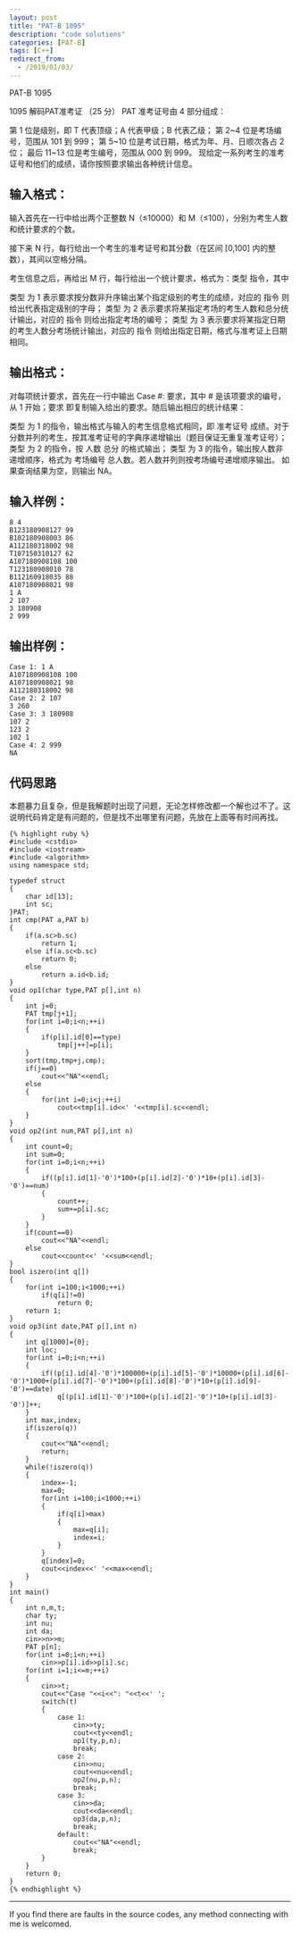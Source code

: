 ```yaml
---
layout: post
title: "PAT-B 1095"
description: "code solutions"
categories: [PAT-B]
tags: [C++]
redirect_from:
  - /2019/01/03/
---
```

PAT-B 1095

1095 解码PAT准考证 （25 分）
PAT 准考证号由 4 部分组成：

第 1 位是级别，即 T 代表顶级；A 代表甲级；B 代表乙级；
第 2~4 位是考场编号，范围从 101 到 999；
第 5~10 位是考试日期，格式为年、月、日顺次各占 2 位；
最后 11~13 位是考生编号，范围从 000 到 999。
现给定一系列考生的准考证号和他们的成绩，请你按照要求输出各种统计信息。

## 输入格式：
输入首先在一行中给出两个正整数 N（≤10000）和 M（≤100），分别为考生人数和统计要求的个数。

接下来 N 行，每行给出一个考生的准考证号和其分数（在区间 [0,100] 内的整数），其间以空格分隔。

考生信息之后，再给出 M 行，每行给出一个统计要求，格式为：类型 指令，其中

类型 为 1 表示要求按分数非升序输出某个指定级别的考生的成绩，对应的 指令 则给出代表指定级别的字母；
类型 为 2 表示要求将某指定考场的考生人数和总分统计输出，对应的 指令 则给出指定考场的编号；
类型 为 3 表示要求将某指定日期的考生人数分考场统计输出，对应的 指令 则给出指定日期，格式与准考证上日期相同。
## 输出格式：
对每项统计要求，首先在一行中输出 Case #: 要求，其中 # 是该项要求的编号，从 1 开始；要求 即复制输入给出的要求。随后输出相应的统计结果：

类型 为 1 的指令，输出格式与输入的考生信息格式相同，即 准考证号 成绩。对于分数并列的考生，按其准考证号的字典序递增输出（题目保证无重复准考证号）；
类型 为 2 的指令，按 人数 总分 的格式输出；
类型 为 3 的指令，输出按人数非递增顺序，格式为 考场编号 总人数。若人数并列则按考场编号递增顺序输出。
如果查询结果为空，则输出 NA。 

## 输入样例：

    8 4
    B123180908127 99
    B102180908003 86
    A112180318002 98
    T107150310127 62
    A107180908108 100
    T123180908010 78
    B112160918035 88
    A107180908021 98
    1 A
    2 107
    3 180908
    2 999
    
## 输出样例：
    
    Case 1: 1 A
    A107180908108 100
    A107180908021 98
    A112180318002 98
    Case 2: 2 107
    3 260
    Case 3: 3 180908
    107 2
    123 2
    102 1
    Case 4: 2 999
    NA
    
## 代码思路
  本题暴力且复杂，但是我解题时出现了问题，无论怎样修改都一个解也过不了。这说明代码肯定是有问题的，但是找不出哪里有问题，先放在上面等有时间再找。
  
    {% highlight ruby %}
    #include <cstdio>
    #include <iostream>
    #include <algorithm>
    using namespace std;

    typedef struct
    {
        char id[13];
        int sc;
    }PAT;
    int cmp(PAT a,PAT b)
    {
        if(a.sc>b.sc)
            return 1;
        else if(a.sc<b.sc)
            return 0;
        else
            return a.id<b.id;
    }
    void op1(char type,PAT p[],int n)
    {
        int j=0;
        PAT tmp[j+1];
        for(int i=0;i<n;++i)
        {
            if(p[i].id[0]==type)
                tmp[j++]=p[i];
        }
        sort(tmp,tmp+j,cmp);
        if(j==0)
            cout<<"NA"<<endl;
        else
        {
            for(int i=0;i<j;++i)
                cout<<tmp[i].id<<' '<<tmp[i].sc<<endl;
        }
    }
    void op2(int num,PAT p[],int n)
    {
        int count=0;
        int sum=0;
        for(int i=0;i<n;++i)
        {
            if((p[i].id[1]-'0')*100+(p[i].id[2]-'0')*10+(p[i].id[3]-'0')==num)
            {
                count++;
                sum+=p[i].sc;
            }
        }
        if(count==0)
            cout<<"NA"<<endl;
        else
            cout<<count<<' '<<sum<<endl;
    }
    bool iszero(int q[])
    {
        for(int i=100;i<1000;++i)
            if(q[i]!=0)
                return 0;
        return 1;
    }
    void op3(int date,PAT p[],int n)
    {
        int q[1000]={0};
        int loc;
        for(int i=0;i<n;++i)
        {
            if((p[i].id[4]-'0')*100000+(p[i].id[5]-'0')*10000+(p[i].id[6]-'0')*1000+(p[i].id[7]-'0')*100+(p[i].id[8]-'0')*10+(p[i].id[9]-'0')==date)
                q[(p[i].id[1]-'0')*100+(p[i].id[2]-'0')*10+(p[i].id[3]-'0')]++;
        }
        int max,index;
        if(iszero(q))
        {
            cout<<"NA"<<endl;
            return;
        }
        while(!iszero(q))
        {
            index=-1;
            max=0;
            for(int i=100;i<1000;++i)
            {
                if(q[i]>max)
                {
                    max=q[i];
                    index=i;
                }
            }
            q[index]=0;
            cout<<index<<' '<<max<<endl;
        }
    }
    int main()
    {
        int n,m,t;
        char ty;
        int nu;
        int da;
        cin>>n>>m;
        PAT p[n];
        for(int i=0;i<n;++i)
            cin>>p[i].id>>p[i].sc;
        for(int i=1;i<=m;++i)
        {
            cin>>t;
            cout<<"Case "<<i<<": "<<t<<' ';
            switch(t)
            {
                case 1:
                    cin>>ty;
                    cout<<ty<<endl;
                    op1(ty,p,n);
                    break;
                case 2:
                    cin>>nu;
                    cout<<nu<<endl;
                    op2(nu,p,n);
                    break;
                case 3:
                    cin>>da;
                    cout<<da<<endl;
                    op3(da,p,n);
                    break;
                default:
                    cout<<"NA"<<endl;
                    break;
            }
        }
        return 0;
    }
	{% endhighlight %}
	
---
  If you find there are faults in the source codes, any method connecting with me is welcomed.
